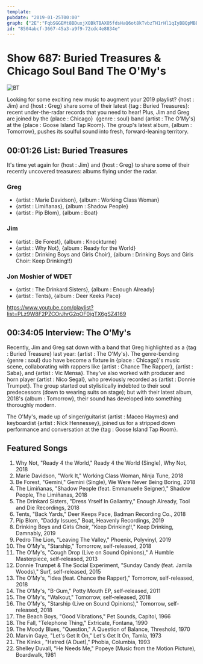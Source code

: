 ```yaml
---
template: 
pubdate: "2019-01-25T00:00"
graph: {"2E":"FqbSGGEMt8BDuxjXOBkTBAXO5fdsHaQ6ot8kTvbzTH1rHl1qIyBBQpMBBcGQBB6bfrVqGy9QEbSBFiBd","1KT":"BArzKzcOc6MOJ5zzcOc6"}
id: "8504abcf-3667-45a3-a9f9-72cdc4e8834e"
---
```






# Show 687: Buried Treasures & Chicago Soul Band The O'My's

![BT](https://static.soundopinions.org/images/2019/BT_2019.jpg)

Looking for some exciting new music to augment your 2019 playlist? {host : Jim} and {host : Greg} share some of their latest {tag : Buried Treasures}: recent under-the-radar records that you need to hear! Plus, Jim and Greg are joined by the {place : Chicago}  {genre : soul} band {artist : The O'My's} at the {place : Goose Island Tap Room}. The group's latest album, {album : Tomorrow}, pushes its soulful sound into fresh, forward-leaning territory.



## 00:01:26 List: Buried Treasures

It's time yet again for {host : Jim} and {host : Greg} to share some of their recently uncovered treasures: albums flying under the radar.


### Greg

- {artist : Marie Davidson}, {album : Working Class Woman}
- {artist : Limiñanas}, {album : Shadow People}
- {artist : Pip Blom}, {album : Boat}


### Jim

- {artist : Be Forest}, {album : Knockturne}
- {artist : Why Not}, {album : Ready for the World}
- {artist : Drinking Boys and Girls Choir}, {album : Drinking Boys and Girls Choir: Keep Drinking!!}


### Jon Moshier of WDET

- {artist : The Drinkard Sisters}, {album : Enough Already}
- {artist : Tents}, {album : Deer Keeks Pace}

https://www.youtube.com/playlist?list=PLz9W8F2PZCOrJhrG2pOF0igTX6gSZ4169



## 00:34:05 Interview: The O'My's

Recently, Jim and Greg sat down with a band that Greg highlighted as a {tag : Buried Treasure} last year: {artist : The O'My's}. The genre-bending {genre : soul} duo have become a fixture in {place : Chicago}'s music scene, collaborating with rappers like {artist : Chance The Rapper}, {artist : Saba}, and {artist : Vic Mensa}. They've also worked with producer and horn player {artist : Nico Segal}, who previously recorded as {artist : Donnie Trumpet}. The group started out stylistically indebted to their soul predecessors (down to wearing suits on stage); but with their latest album, 2018's {album : Tomorrow}, their sound has developed into something thoroughly modern.

The O'My's, made up of singer/guitarist {artist : Maceo Haymes} and keyboardist {artist : Nick Hennessey}, joined us for a stripped down performance and conversation at the {tag : Goose Island Tap Room}.



## Featured Songs

1. Why Not, "Ready 4 the World," Ready 4 the World (Single), Why Not, 2018
2. Marie Davidson, "Work It," Working Class Woman, Ninja Tune, 2018
3. Be Forest, "Gemini," Gemini (Single), We Were Never Being Boring, 2018
4. The Limiñanas, "Shadow People (feat. Emmanuelle Seigner)," Shadow People, The Limiñanas, 2018
5. The Drinkard Sisters, "Dress Yrself In Gallantry," Enough Already, Tool and Die Recordings, 2018
6. Tents, "Back Yards," Deer Keeps Pace, Badman Recording Co., 2018
7. Pip Blom, "Daddy Issues," Boat, Heavenly Recordings, 2019
8. Drinking Boys and Girls Choir, "Keep Drinking!!," Keep Drinking, Damnably, 2019
9. Pedro The Lion, "Leaving The Valley," Phoenix, Polyvinyl, 2019
10. The O'My's, "Starship," Tomorrow, self-released, 2018
11. The O'My's, "Cough Drop (Live on Sound Opinions)," A Humble Masterpiece, self-released, 2013
12. Donnie Trumpet & The Social Experiment, "Sunday Candy (feat. Jamila Woods)," Surf, self-released, 2015
13. The O'My's, "Idea (feat. Chance the Rapper)," Tomorrow, self-released, 2018
14. The O'My's, "B-Gum," Potty Mouth EP, self-released, 2011
15. The O'My's, "Walkout," Tomorrow, self-released, 2018
16. The O'My's, "Starship (Live on Sound Opinions)," Tomorrow, self-released, 2018
17. The Beach Boys, "Good Vibrations," Pet Sounds, Capitol, 1966
18. The Fall, "Telephone Thing," Extricate, Fontana, 1990
19. The Moody Blues, "Question," A Question of Balance, Threshold, 1970
20. Marvin Gaye, "Let's Get It On," Let's Get It On, Tamla, 1973
21. The Kinks , "Hatred (A Duet)," Phobia, Columbia, 1993
22. Shelley Duvall, "He Needs Me," Popeye (Music from the Motion Picture), Boardwalk, 1981